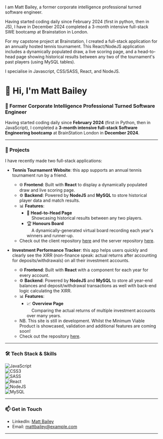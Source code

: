 I am Matt Bailey, a former corporate intelligence professional turned software engineer.

Having started coding daily since February 2024 (first in python, then in JS), I have in December 2024 completed a 3-month intensive full-stack SWE bootcamp at Brainstation in London. 

For my capstone project at Brainstation, I created a full-stack application for an annually hosted tennis tournament. This React/NodeJS application includes a dynamically populated draw, a live scoring page, and a head-to-head page showing historical results between any two of the tournament's past players (using MySQL tables).

I specialise in Javascript, CSS/SASS, React, and NodeJS.

# 👋 Hi, I'm Matt Bailey

### 🧩 Former Corporate Intelligence Professional Turned Software Engineer  

Having started coding daily since **February 2024** (first in Python, then in JavaScript), I completed a **3-month intensive full-stack Software Engineering bootcamp** at BrainStation London in **December 2024**.

---

### 🎾 Projects 

I have recently made two full-stack applications:

- **Tennis Tournament Website**: this app supports an annual tennis tournament run by a friend.
  - 🌐 **Frontend**: Built with **React** to display a dynamically populated draw and live scoring page.  
  - ⚙️ **Backend**: Powered by **NodeJS** and **MySQL** to store historical player data and match results.  
  - 📊 **Features**:  
    - 🎾 **Head-to-Head Page**  
      &nbsp;&nbsp;&nbsp;&nbsp;Showcasing historical results between any two players.  
    - 🏆 **Honours Board**  
      &nbsp;&nbsp;&nbsp;&nbsp;A dynamically-generated virtual board recording each year's winners and runner-up.
  - Check out the client repository [here](https://github.com/baileyma/matt-bailey-capstone) and the server repository [here](https://github.com/baileyma/matt-bailey-capstone-backend).

- **Investment Performance Tracker**: this app helps users quickly and clearly see the XIRR (non-finance speak: actual returns after accounting for deposits/withdrawals) on all their investment accounts.
  - 🌐 **Frontend**: Built with **React** with a component for each year for every account.  
  - ⚙️ **Backend**: Powered by **NodeJS** and **MySQL** to store all year-end balances and deposit/withdrawal transactions as well with back-end logic calculating the XIRR.  
  - 📊 **Features**:  
    - 📈 **Overview Page**  
      &nbsp;&nbsp;&nbsp;&nbsp;Comparing the actual returns of multiple investment accounts over many years.
  - NB. This site is still in development. Whilst the Minimum Viable Product is showcased, validation and additional features are coming soon!
  - Check out the repository [here](https://github.com/baileyma/investment-tracker).

---

### 🛠️ Tech Stack & Skills

![JavaScript](https://img.shields.io/badge/-JavaScript-222?style=flat&logo=javascript)  
![CSS3](https://img.shields.io/badge/-CSS3-1572B6?style=flat&logo=css3)  
![SASS](https://img.shields.io/badge/-SASS-CC6699?style=flat&logo=sass)  
![React](https://img.shields.io/badge/-React-61DAFB?style=flat&logo=react)  
![NodeJS](https://img.shields.io/badge/-Node.js-339933?style=flat&logo=node.js)  
![MySQL](https://img.shields.io/badge/-MySQL-4479A1?style=flat&logo=mysql)  

---

### 📫 Get in Touch  

- LinkedIn: [Matt Bailey](#)  
- Email: [mattbailey@example.com](mailto:mattbailey@example.com)  

---



